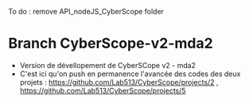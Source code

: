 To do : remove API_nodeJS_CyberScope folder

# Branch CyberScope-v2-mda2

- Version de dévellopement de CyberSCope v2 - mda2
- C'est ici qu'on push en permanence l'avancée des codes des deux projets : https://github.com/Lab513/CyberScope/projects/2 , https://github.com/Lab513/CyberScope/projects/5

